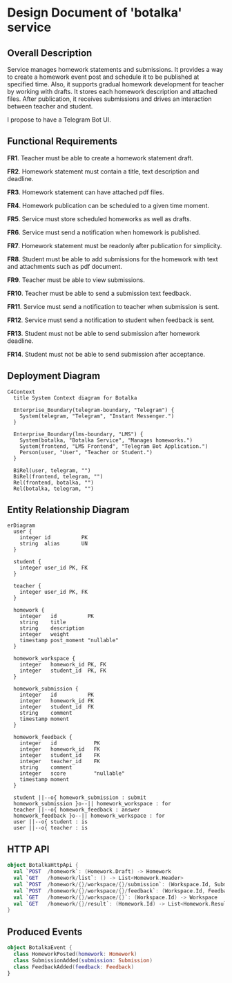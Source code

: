 # Design Document of 'botalka' service

## Overall Description

Service manages homework statements and submissions. It provides a way to
create a homework event post and schedule it to be published at specified
time. Also, it supports gradual homework development for teacher by working
with drafts. It stores each homework description and attached files. After
publication, it receives submissions and drives an interaction between teacher
and student.

I propose to have a Telegram Bot UI.

## Functional Requirements

**FR1**. Teacher must be able to create a homework statement draft.

**FR2**. Homework statement must contain a title, text description and
         deadline.

**FR3**. Homework statement can have attached pdf files.

**FR4**. Homework publication can be scheduled to a given time moment.

**FR5**. Service must store scheduled homeworks as well as drafts.

**FR6**. Service must send a notification when homework is published.

**FR7**. Homework statement must be readonly after publication for simplicity.

**FR8**. Student must be able to add submissions for the homework with
         text and attachments such as pdf document.

**FR9**. Teacher must be able to view submissions.

**FR10**. Teacher must be able to send a submission text feedback.

**FR11**. Service must send a notification to teacher when submission is sent.

**FR12**. Service must send a notification to student when feedback is sent.

**FR13**. Student must not be able to send submission after homework deadline.

**FR14**. Student must not be able to send submission after acceptance.

## Deployment Diagram

```mermaid
C4Context 
  title System Context diagram for Botalka

  Enterprise_Boundary(telegram-boundary, "Telegram") {
    System(telegram, "Telegram", "Instant Messenger.")
  }

  Enterprise_Boundary(lms-boundary, "LMS") {
    System(botalka, "Botalka Service", "Manages homeworks.")
    System(frontend, "LMS Frontend", "Telegram Bot Application.")
    Person(user, "User", "Teacher or Student.")
  }

  BiRel(user, telegram, "")
  BiRel(frontend, telegram, "")
  Rel(frontend, botalka, "")
  Rel(botalka, telegram, "")
```

## Entity Relationship Diagram

```mermaid
erDiagram
  user {
    integer id          PK
    string  alias       UN
  }

  student {
    integer user_id PK, FK
  }

  teacher {
    integer user_id PK, FK
  }

  homework {
    integer   id          PK
    string    title
    string    description
    integer   weight
    timestamp post_moment "nullable"
  }
  
  homework_workspace {
    integer   homework_id PK, FK
    integer   student_id  PK, FK
  }

  homework_submission {
    integer   id          PK
    integer   homework_id FK
    integer   student_id  FK
    string    comment
    timestamp moment
  }

  homework_feedback {
    integer   id            PK
    integer   homework_id   FK
    integer   student_id    FK
    integer   teacher_id    FK
    string    comment
    integer   score         "nullable"
    timestamp moment
  }

  student ||--o{ homework_submission : submit
  homework_submission }o--|| homework_workspace : for
  teacher ||--o{ homework_feedback : answer
  homework_feedback }o--|| homework_workspace : for
  user ||--o{ student : is
  user ||--o{ teacher : is
```

## HTTP API

```kotlin
object BotalkaHttpApi {
  val `POST  /homework`: (Homework.Draft) -> Homework
  val `GET   /homework/list`: () -> List<Homework.Header>
  val `POST  /homework/{}/workspace/{}/submission`: (Workspace.Id, Submission.Draft) -> Submission
  val `POST  /homework/{}/workspace/{}/feedback`: (Workspace.Id, Feedback.Draft) -> Feedback
  val `GET   /homework/{}/workspace/{}`: (Workspace.Id) -> Workspace
  val `GET   /homework/{}/result`: (Homework.Id) -> List<Homework.Result>
}
```

## Produced Events

```kotlin
object BotalkaEvent {
  class HomeworkPosted(homework: Homework)
  class SubmissionAdded(submission: Submission)
  class FeedbackAdded(feedback: Feedback)
}
```
